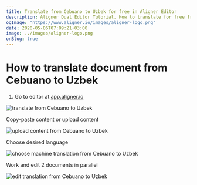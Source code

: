 ```yaml
---
title: Translate from Cebuano to Uzbek for free in Aligner Editor
description: Aligner Dual Editor Tutorial. How to translate for free from Cebuano to Uzbek. Aligner is multilingual document management platform. 
ogImage: "https://www.aligner.io/images/aligner-logo.png"
date: 2020-05-06T07:09:21+03:00
image: ../images/aligner-logo.png
onBlog: true
---
```


# How to translate document from Cebuano to Uzbek

1. Go to editor at [app.aligner.io](https://app.aligner.io "Aligner App web page")

![translate from Cebuano to Uzbek](../aligner-blank-editor.png "translate from Cebuano to Uzbek")

Copy-paste content or upload content

![upload content from Cebuano to Uzbek](../aligner-uploaded-document.png "upload content from Cebuano to Uzbek")

Choose desired language

![choose machine translation from Cebuano to Uzbek](../aligner-language-dropdown.png "choose machine translation from Cebuano to Uzbek")

Work and edit 2 documents in parallel

![edit translation from Cebuano to Uzbek](../aligner-double-sitded-editor.png "edit translation from Cebuano to Uzbek")

